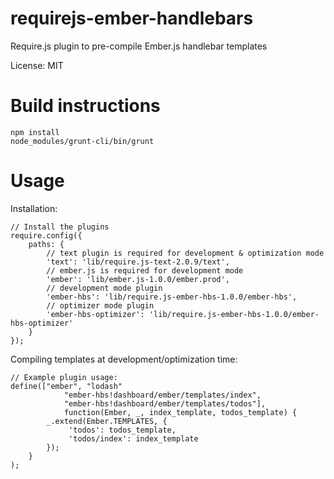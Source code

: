 requirejs-ember-handlebars
==========================

Require.js plugin to pre-compile Ember.js handlebar templates

License: MIT

Build instructions
==================

    npm install
    node_modules/grunt-cli/bin/grunt

Usage
=====

Installation:

    // Install the plugins
    require.config({
        paths: {
            // text plugin is required for development & optimization mode
            'text': 'lib/require.js-text-2.0.9/text',
            // ember.js is required for development mode
            'ember': 'lib/ember.js-1.0.0/ember.prod',
            // development mode plugin
      	    'ember-hbs': 'lib/require.js-ember-hbs-1.0.0/ember-hbs',
      	    // optimizer mode plugin
            'ember-hbs-optimizer': 'lib/require.js-ember-hbs-1.0.0/ember-hbs-optimizer'
        }
    });

Compiling templates at development/optimization time:

    // Example plugin usage:
    define(["ember", "lodash" 
				"ember-hbs!dashboard/ember/templates/index",
				"ember-hbs!dashboard/ember/templates/todos"], 
				function(Ember, _, index_template, todos_template) {
            _.extend(Ember.TEMPLATES, { 
                 'todos': todos_template,
                 'todos/index': index_template
            });
        }
    );
	       
	

    
